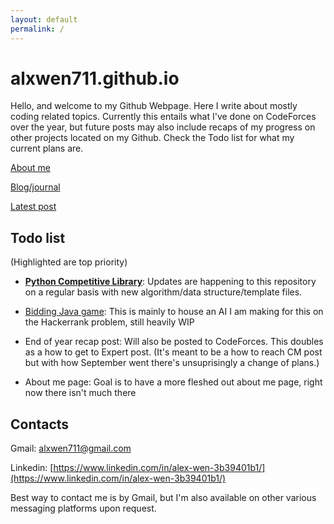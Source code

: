 ```yaml
---
layout: default
permalink: /
---
```



# alxwen711.github.io
Hello, and welcome to my Github Webpage. Here I write about mostly coding related topics. Currently this entails what I've done on CodeForces over the year, but future posts may also include recaps of my progress on other projects located on my Github. Check the Todo list for what my current plans are.


[About me](https://alxwen711.github.io/about)

[Blog/journal](https://alxwen711.github.io/blog)

[Latest post](https://alxwen711.github.io/blog/Dec22)

## Todo list
(Highlighted are top priority)

- [**Python Competitive Library**](https://github.com/alxwen711/py-competitive-library): Updates are happening to this repository on a regular basis with new algorithm/data structure/template files.

- [Bidding Java game](https://github.com/alxwen711/biddingGame): This is mainly to house an AI I am making for this on the Hackerrank problem, still heavily WIP

- End of year recap post: Will also be posted to CodeForces. This doubles as a how to get to Expert post. (It's meant to be a how to reach CM post but with how September went there's unsuprisingly a change of plans.)

- About me page: Goal is to have a more fleshed out about me page, right now there isn't much there

## Contacts

Gmail: alxwen711@gmail.com

Linkedin: [https://www.linkedin.com/in/alex-wen-3b39401b1/](https://www.linkedin.com/in/alex-wen-3b39401b1/)

Best way to contact me is by Gmail, but I'm also available 
on other various messaging platforms upon request.


